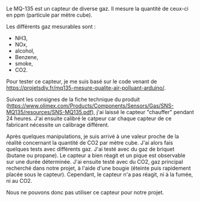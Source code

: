 Le MQ-135 est un capteur de diverse gaz. Il mesure la quantité de ceux-ci en ppm (particule par mètre cube).

Les différents gaz mesurables sont : 
* NH3,
* NOx,
* alcohol,
* Benzene,
* smoke,
* CO2.

Pour tester ce capteur, je me suis basé sur le code venant de https://projetsdiy.fr/mq135-mesure-qualite-air-polluant-arduino/.

Suivant les consignes de la fiche technique du produit (https://www.olimex.com/Products/Components/Sensors/Gas/SNS-MQ135/resources/SNS-MQ135.pdf), j'ai laissé le capteur "chauffer" pendant 24 heures.
J'ai ensuite calibré le catpeur car chaque capteur de ce fabricant nécessite un calibrage différent.

Après quelques manipulations, je suis arrivé à une valeur proche de la réalité concernant la quantité de CO2 par mètre cube.
J'ai alors fais quelques tests avec différents gaz.
J'ai testé avec du gaz de briquet (butane ou propane). Le capteur a bien réagit et un pique est observable sur une durée déterminée.
J'ai ensuite testé avec du CO2, gaz principal recherché dans notre projet, à l'aide d'une bougie (éteinte puis rapidement placée sous le capteur).
Cependant, le capteur n'a pas réagit, ni à la fumée, ni au CO2.

Nous ne pouvons donc pas utiliser ce capteur pour notre projet.
